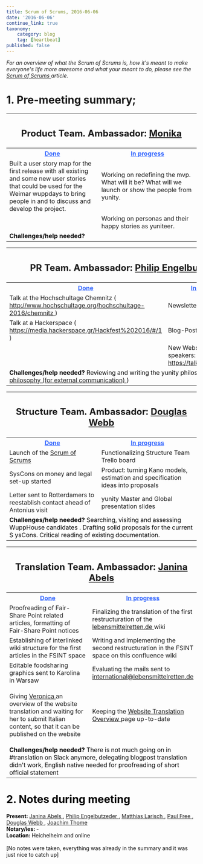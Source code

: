 ```yaml
---
title: Scrum of Scrums, 2016-06-06
date: '2016-06-06'
continue_link: true
taxonomy:
    category: blog
    tag: [heartbeat]
published: false
---
```


<div class="wiki-content">
 <div style="margin-left: 0.0px;">
  <p>
   <em>
    For an overview of what the Scrum of Scrums is, how it's meant to make everyone's life more awesome and what your meant to do, please see the
   </em>
   <em>
    <span class="confluence-link">
     <a data-linked-resource-id="32440687" data-linked-resource-type="page" data-linked-resource-version="15" href="/wiki/display/YUN/heartbeat">
      Scrum of Scrums
     </a>
     article.
    </span>
   </em>
  </p>
  <h1 id="ScrumofScrums,2016-06-06-1.Pre-meetingsummary;">
   1. Pre-meeting summary;
  </h1>
 </div>
 <div style="margin-left: 0.0px;">
  <div style="margin-left: 0.0px;">
   <div style="margin-left: 0.0px;">
    <div style="margin-left: 0.0px;">
     <p>
     </p>
     <div class="table-wrap">
      <table class="relative-table wrapped confluenceTable" style="width: 99.9155%;">
       <colgroup>
        <col style="width: 48.3912%;">
        </col>
        <col style="width: 51.6088%;">
        </col>
       </colgroup>
       <tbody>
        <tr>
         <th class="confluenceTh" colspan="2">
          <h2 id="ScrumofScrums,2016-06-06-ProductTeam.Ambassador:">
           <strong>
            Product Team.
           </strong>
           Ambassador:
           <a class="confluence-userlink user-mention" data-base-url="https://yunity.atlassian.net/wiki" data-linked-resource-id="30572582" data-linked-resource-type="userinfo" data-linked-resource-version="6" data-username="MonikaBav" href="/wiki/display/~MonikaBav">
            Monika
           </a>
          </h2>
         </th>
        </tr>
        <tr>
         <th class="confluenceTh">
          <span style="color: rgb(51,102,255);text-decoration: underline;">
           Done
          </span>
         </th>
         <th class="confluenceTh">
          <span style="color: rgb(51,102,255);text-decoration: underline;">
           In progress
          </span>
         </th>
        </tr>
        <tr>
         <td class="confluenceTd">
          Built a user story map for the first release with all existing and some new user stories that could be used for the Weimar wuppdays to bring people in and to discuss and develop the project.
         </td>
         <td class="confluenceTd">
          Working on redefining the mvp. What will it be? What will we launch or show the people from yunity.
         </td>
        </tr>
        <tr>
         <td class="confluenceTd">
         </td>
         <td class="confluenceTd">
          Working on personas and their happy stories as yuniteer.
         </td>
        </tr>
        <tr>
         <td class="confluenceTd" colspan="2">
          <strong>
           <span style="color: rgb(0,0,0);text-decoration: none;">
            Challenges/help needed?
           </span>
          </strong>
         </td>
        </tr>
       </tbody>
      </table>
     </div>
     <div class="table-wrap">
      <table class="relative-table wrapped confluenceTable" style="width: 99.9155%;">
       <colgroup>
        <col style="width: 48.3912%;">
        </col>
        <col style="width: 51.6088%;">
        </col>
       </colgroup>
       <tbody>
        <tr>
         <th class="confluenceTh" colspan="2">
          <div class="content-wrapper">
           <h2 id="ScrumofScrums,2016-06-06-PRTeam.Ambassador:">
            <strong>
             PR Team.
            </strong>
            Ambassador:
            <a class="confluence-userlink user-mention" data-base-url="https://yunity.atlassian.net/wiki" data-linked-resource-id="2162705" data-linked-resource-type="userinfo" data-linked-resource-version="1" data-username="Philip" href="/wiki/display/~Philip">
             Philip Engelbutzeder
            </a>
           </h2>
          </div>
         </th>
        </tr>
        <tr>
         <th class="confluenceTh">
          <span style="color: rgb(51,102,255);text-decoration: underline;">
           Done
          </span>
         </th>
         <th class="confluenceTh">
          <span style="color: rgb(51,102,255);text-decoration: underline;">
           In progress
          </span>
         </th>
        </tr>
        <tr>
         <td class="confluenceTd">
          Talk at the Hochschultage Chemnitz (
          <a class="external-link" href="http://www.hochschultage.org/hochschultage-2016/chemnitz" rel="nofollow">
           http://www.hochschultage.org/hochschultage-2016/chemnitz
          </a>
          )
         </td>
         <td class="confluenceTd">
          Newsletter
         </td>
        </tr>
        <tr>
         <td class="confluenceTd">
          Talk at a Hackerspace (
          <a class="external-link" href="https://media.hackerspace.gr/Hackfest%202016/#/1" rel="nofollow" style="text-decoration: underline;">
           https://media.hackerspace.gr/Hackfest%202016/#/1
          </a>
          <span style="color: rgb(44,45,48);">
           )
          </span>
         </td>
         <td class="confluenceTd">
          Blog-Post Kirchheim
         </td>
        </tr>
        <tr>
         <td class="confluenceTd">
         </td>
         <td class="confluenceTd">
          New Website for yunity-speakers:
          <a class="external-link" href="https://talkabout.yunity.org/" rel="nofollow">
           https://talkabout.yunity.org/
          </a>
         </td>
        </tr>
        <tr>
         <td class="confluenceTd" colspan="2">
          <strong>
           <span style="color: rgb(0,0,0);text-decoration: none;">
            Challenges/help needed?
           </span>
          </strong>
          <span style="color: rgb(0,0,0);text-decoration: none;">
           Reviewing and writing the yunity philosophy (
           <a data-linked-resource-id="20545559" data-linked-resource-type="page" data-linked-resource-version="8" href="/wiki/pages/viewpage.action?pageId=20545559">
            yunity philosophy (for external communication)
           </a>
           )
          </span>
         </td>
        </tr>
       </tbody>
      </table>
     </div>
     <div class="table-wrap">
      <table class="relative-table wrapped confluenceTable" style="width: 99.9155%;">
       <colgroup>
        <col style="width: 48.3912%;">
        </col>
        <col style="width: 51.6088%;">
        </col>
       </colgroup>
       <tbody>
        <tr>
         <th class="confluenceTh" colspan="2">
          <div class="content-wrapper">
           <h2 id="ScrumofScrums,2016-06-06-StructureTeam.Ambassador:">
            <strong>
             Structure Team.
            </strong>
            Ambassador:
            <a class="confluence-userlink user-mention" data-base-url="https://yunity.atlassian.net/wiki" data-linked-resource-id="917517" data-linked-resource-type="userinfo" data-linked-resource-version="8" data-username="dmhwebb" href="/wiki/display/~dmhwebb">
             Douglas Webb
            </a>
           </h2>
          </div>
         </th>
        </tr>
        <tr>
         <th class="confluenceTh">
          <span style="color: rgb(51,102,255);text-decoration: underline;">
           Done
          </span>
         </th>
         <th class="confluenceTh">
          <span style="color: rgb(51,102,255);text-decoration: underline;">
           In progress
          </span>
         </th>
        </tr>
        <tr>
         <td class="confluenceTd">
          Launch of the
          <a data-linked-resource-id="32440687" data-linked-resource-type="page" data-linked-resource-version="15" href="/wiki/display/YUN/heartbeat">
           Scrum of Scrums
          </a>
         </td>
         <td class="confluenceTd">
          Functionalizing Structure Team Trello board
         </td>
        </tr>
        <tr>
         <td class="confluenceTd">
          SysCons on money and legal set-up started
         </td>
         <td class="confluenceTd">
          Product: turning Kano models, estimation and specification ideas into proposals
         </td>
        </tr>
        <tr>
         <td class="confluenceTd">
          Letter sent to Rotterdamers to reestablish contact ahead of Antonius visit
         </td>
         <td class="confluenceTd">
          yunity Master and Global presentation slides
         </td>
        </tr>
        <tr>
         <td class="confluenceTd" colspan="2">
          <strong>
           <span style="color: rgb(0,0,0);text-decoration: none;">
            Challenges/help needed?
           </span>
          </strong>
          <span style="color: rgb(0,0,0);text-decoration: none;">
           Searching, visiting and assessing WuppHouse candidates
          </span>
          <span style="color: rgb(0,0,0);text-decoration: none;">
           . Drafting solid proposals for the current S
          </span>
          <span style="color: rgb(0,0,0);text-decoration: none;">
           ysCons. Critical reading of existing documentation.
          </span>
          <strong>
           <span style="color: rgb(0,0,0);text-decoration: none;">
            <br/>
           </span>
          </strong>
         </td>
        </tr>
       </tbody>
      </table>
     </div>
     <div class="table-wrap">
      <table class="relative-table wrapped confluenceTable" style="width: 99.9155%;">
       <colgroup>
        <col style="width: 48.3912%;">
        </col>
        <col style="width: 51.6088%;">
        </col>
       </colgroup>
       <tbody>
        <tr>
         <th class="confluenceTh" colspan="2">
          <div class="content-wrapper">
           <h2 id="ScrumofScrums,2016-06-06-TranslationTeam.Ambassador:">
            <strong>
             Translation Team.
            </strong>
            Ambassador:
            <a class="confluence-userlink user-mention" data-base-url="https://yunity.atlassian.net/wiki" data-linked-resource-id="4227489" data-linked-resource-type="userinfo" data-linked-resource-version="2" data-username="Janina" href="/wiki/display/~Janina">
             Janina Abels
            </a>
           </h2>
          </div>
         </th>
        </tr>
        <tr>
         <th class="confluenceTh">
          <span style="color: rgb(51,102,255);text-decoration: underline;">
           Done
          </span>
         </th>
         <th class="confluenceTh">
          <span style="color: rgb(51,102,255);text-decoration: underline;">
           In progress
          </span>
         </th>
        </tr>
        <tr>
         <td class="confluenceTd">
          Proofreading of Fair-Share Point related articles, formatting of Fair-Share Point notices
         </td>
         <td class="confluenceTd">
          Finalizing the translation of the first restructuration of the
          <a class="external-link" href="http://lebensmittelretten.de" rel="nofollow">
           lebensmittelretten.de
          </a>
          wiki
         </td>
        </tr>
        <tr>
         <td class="confluenceTd">
          Establishing of interlinked wiki structure for the first articles in the FSINT space
         </td>
         <td class="confluenceTd">
          Writing and implementing the second restructuration in the FSINT space on this confluence wiki
         </td>
        </tr>
        <tr>
         <td class="confluenceTd">
          Editable foodsharing graphics sent to Karolina in Warsaw
         </td>
         <td class="confluenceTd">
          Evaluating the mails sent to
          <a class="external-link" href="mailto:international@lebensmittelretten.de" rel="nofollow">
           international@lebensmittelretten.de
          </a>
         </td>
        </tr>
        <tr>
         <td class="confluenceTd" colspan="1">
          <div class="content-wrapper">
           <p>
            Giving
            <a class="confluence-userlink user-mention" data-base-url="https://yunity.atlassian.net/wiki" data-linked-resource-id="20545663" data-linked-resource-type="userinfo" data-linked-resource-version="1" data-username="Vero" href="/wiki/display/~Vero">
             Veronica
            </a>
            an overview of the website translation and waiting for her to submit Italian content, so that it can be published on the website
           </p>
          </div>
         </td>
         <td class="confluenceTd" colspan="1">
          Keeping the
          <a data-linked-resource-id="31391751" data-linked-resource-type="page" data-linked-resource-version="19" href="/wiki/display/YUN/Website+Translation+Overview">
           Website Translation Overview
          </a>
          page up-to-date
         </td>
        </tr>
        <tr>
         <td class="confluenceTd" colspan="2">
          <strong>
           <span style="color: rgb(0,0,0);text-decoration: none;">
            Challenges/help needed?
           </span>
          </strong>
          <span style="color: rgb(0,0,0);text-decoration: none;">
           There is not much going on in #translation on Slack anymore, delegating blogpost translation didn't work, English native needed for proofreading of short official statement
          </span>
         </td>
        </tr>
       </tbody>
      </table>
     </div>
     <h1 id="ScrumofScrums,2016-06-06-2.Notesduringmeeting">
      <span style="color: rgb(0,0,0);text-decoration: none;">
       2. Notes during meeting
      </span>
     </h1>
    </div>
   </div>
  </div>
 </div>
 <p>
  <strong>
   <span style="color: rgb(0,0,0);text-decoration: none;">
    Present:
   </span>
  </strong>
  <span style="color: rgb(0,0,0);text-decoration: none;">
  </span>
  <a class="confluence-userlink user-mention" data-base-url="https://yunity.atlassian.net/wiki" data-linked-resource-id="4227489" data-linked-resource-type="userinfo" data-linked-resource-version="2" data-username="Janina" href="/wiki/display/~Janina">
   Janina Abels
  </a>
  ,
  <a class="confluence-userlink user-mention" data-base-url="https://yunity.atlassian.net/wiki" data-linked-resource-id="2162705" data-linked-resource-type="userinfo" data-linked-resource-version="1" data-username="Philip" href="/wiki/display/~Philip">
   Philip Engelbutzeder
  </a>
  ,
  <a class="confluence-userlink user-mention" data-base-url="https://yunity.atlassian.net/wiki" data-linked-resource-id="2981927" data-linked-resource-type="userinfo" data-linked-resource-version="2" data-username="matthias" href="/wiki/display/~matthias">
   Matthias Larisch
  </a>
  ,
  <a class="confluence-userlink user-mention" data-base-url="https://yunity.atlassian.net/wiki" data-linked-resource-id="5177885" data-linked-resource-type="userinfo" data-linked-resource-version="2" data-username="Paul Free" href="/wiki/display/~Paul+Free">
   Paul Free
  </a>
  ,
  <a class="confluence-userlink user-mention" data-base-url="https://yunity.atlassian.net/wiki" data-linked-resource-id="917517" data-linked-resource-type="userinfo" data-linked-resource-version="8" data-username="dmhwebb" href="/wiki/display/~dmhwebb">
   Douglas Webb
  </a>
  ,
  <a class="confluence-userlink user-mention" data-base-url="https://yunity.atlassian.net/wiki" data-linked-resource-id="4227074" data-linked-resource-type="userinfo" data-linked-resource-version="2" data-username="Joachim Thome" href="/wiki/display/~Joachim+Thome">
   Joachim Thome
  </a>
  <span style="color: rgb(0,0,0);text-decoration: none;">
  </span>
  <strong>
   <span style="color: rgb(0,0,0);text-decoration: none;">
    <br/>
    Notary/ies:
   </span>
  </strong>
  <span style="color: rgb(0,0,0);text-decoration: none;">
  </span>
  <span style="color: rgb(0,0,0);text-decoration: none;">
   -
   <br/>
   <strong>
    Location:
   </strong>
   Heichelheim and online
   <br/>
   <br/>
   [No notes were taken, everything was already in the summary and it was just nice to catch up]
   <br/>
  </span>
 </p>
</div>
